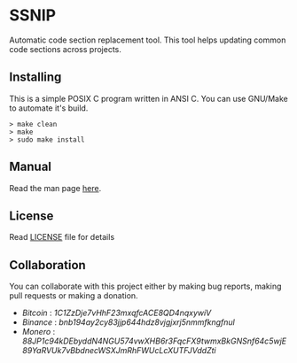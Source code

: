 # SSNIP

Automatic code section replacement tool. This tool helps updating common code
sections across projects.

## Installing

This is a simple POSIX C program written in ANSI C. You can use GNU/Make
to automate it's build.

    > make clean
    > make
    > sudo make install

## Manual

Read the man page [here](./ssnip.md).

## License

Read [LICENSE](LICENSE) file for details

## Collaboration

You can collaborate with this project either by making bug reports,
making pull requests or making a donation.

- *Bitcoin* : _1C1ZzDje7vHhF23mxqfcACE8QD4nqxywiV_
- *Binance* : _bnb194ay2cy83jjp644hdz8vjgjxrj5nmmfkngfnul_
- *Monero* : _88JP1c94kDEbyddN4NGU574vwXHB6r3FqcFX9twmxBkGNSnf64c5wjE89YaRVUk7vBbdnecWSXJmRhFWUcLcXUTFJVddZti_
